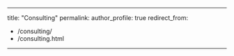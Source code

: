 
---
title: "Consulting"
permalink:
author_profile: true
redirect_from: 
  - /consulting/
  - /consulting.html
---
